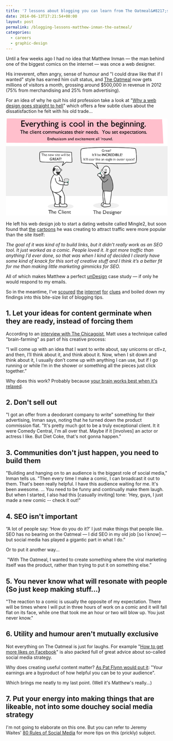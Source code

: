 ```yaml
---
title: '7 lessons about blogging you can learn from The Oatmeal&#8217;s Matthew Inman'
date: 2014-06-13T17:21:54+00:00
layout: post
permalink: /blogging-lessons-matthew-inman-the-oatmeal/
categories:
  - careers
  - graphic-design
---
```

Until a few weeks ago I had no idea that Matthew Inman — the man behind one of the biggest comics on the internet — was once a web designer.&nbsp;

His irreverent, often angry, sense of humour and "I could draw like that if I wanted" style has earned him cult status, and&nbsp;<a href="http://theoatmeal.com/">The Oatmeal</a>&nbsp;now gets millions of visitors a month, grossing around $500,000 in revenue in 2012 (75% from merchandising and 25% from advertising).

For an idea of why he quit his old profession take a look at "<a href="http://theoatmeal.com/comics/design_hell">Why a web design goes straight to hell</a>" which offers a few subtle clues about the dissatisfaction he felt with his old trade...

![](/media/design_hell.png)

He left his web design job to start a dating website called Mingle2, but soon found that <a href="http://mingle2.com/blog/view/beards-cars-cats">the</a> <a href="http://www.biggerbetterbeards.org/">cartoons</a> he was creating to attract traffic were more popular than the site itself:

<em>The goal of it was kind of to build links, but it didn’t really work as an SEO tool. It just worked as a comic. People loved it. It got more traffic than anything I’d ever done, so that was when I kind of decided I clearly have some kind of knack for this sort of creative stuff and I think it’s a better fit for me than making little marketing gimmicks for SEO.</em>

All of which makes Matthew a perfect&nbsp;<a href="http://greig.cc/undesign/">unDesign</a>&nbsp;case study — if only he would respond to my emails.

So in the meantime, I've <a href="http://archive.today/1LFkm">scoured</a> <a href="http://mixergy.com/interviews/matthew-inman-oatmeal-interview/">the</a> <a href="http://moz.com/blog/my-departure-from-seomoz">internet</a> <a href="http://www.washingtonpost.com/blogs/comic-riffs/post/the-riffs-interview-12-secrets-of-insanely-viral-oatmeal-creator-matthew-inman/2011/03/11/ABM8JZR_blog.html">for</a>&nbsp;<a href="http://chicagoist.com/2011/03/16/wild_oats_an_interview_with_matthew.php">clues</a>&nbsp;and boiled down my findings into this bite-size list of blogging tips.

<h2>1. Let your ideas for content germinate when they are ready, instead of forcing them</h2>

<span>According to an </span><a href="http://chicagoist.com/2011/03/16/wild_oats_an_interview_with_matthew.php">interview with The Chicagoist</a><span>, Matt uses a technique called "brain-farming" as part of his creative process:</span>

“I will come up with an idea that I want to write about, say unicorns or ctl+z, and then, I’ll think about it, and think about it. Now, when I sit down and think about it, I usually don’t come up with anything I can use, but if I go running or while I’m in the shower or something all the pieces just click together.”

Why does this work? Probably because <a href="http://greig.cc/journal/2013/7/the-power-of-not-thinking">your brain works best when it's relaxed</a>.

<h2>2. Don't sell out</h2>

<span>"I got an offer from a deodorant company to write" something for their advertising, Inman says, noting that he turned down the product commission flat. "It's pretty much got to be a truly exceptional client. It it were Comedy Central, I'm all over that. Maybe if it [involves] an actor or actress I like. But Diet Coke, that's not gonna happen."</span>

<h2>3. Communities don't just happen, you need to build them</h2>

<span>"Building and hanging on to an audience is the biggest role of social media," Inman tells us. "Then every time I make a comic, I can broadcast it out to them. That's been really helpful. I have this audience waiting for me. It's been awesome. ... You need to be funny and continually make them laugh. But when I started, I also had this [casually inviting] tone: 'Hey, guys, I just made a new comic -- check it out!"&nbsp;</span>

<h2>4. SEO isn't important</h2>

<span>“A lot of people say: ‘How do you do it?’ I just make things that people like. SEO has no bearing on the Oatmeal — I did SEO in my old job [so I know] — but social media has played a gigantic part in what I do.”</span><span>&nbsp;</span>

Or to put it another way...&nbsp;

&nbsp;"<span>With The Oatmeal, I wanted to create something where the viral marketing itself was the product, rather than trying to put it on something else.”</span>

<h2><span>5. You never know what will resonate with people (So just keep making stuff...)</span></h2>

<span>"The reaction to a comic is usually the opposite of my expectation. There will be times where I will put in three hours of work on a comic and it will fall flat on its face, while one that took me an hour or two will blow up. You just never know."</span>

<h2><span>6. Utility and humour aren't mutually exclusive</span></h2>

Not everything on The Oatmeal is just for laughs. For example "<a href="http://theoatmeal.com/comics/facebook_likes">How to get more likes on Facebook</a>" is also packed full of great advice about so-called social media strategy.&nbsp;

Why does creating useful content matter?&nbsp;<a href="http://www.smartpassiveincome.com/affiliate-marketing-the-smart-way/">As Pat Flynn would put it</a>: "Your earnings are a byproduct of how helpful you can be to your audience".

Which brings me neatly to my last point. (Well it's Matthew's really...)

<h2>7.&nbsp;Put your energy into making things that are likeable, not into some douchey social media strategy</h2>

I'm not going to elaborate on this one. But you can refer to Jeremy Waites'&nbsp;<a href="#">80 Rules of Social Media</a> for more tips on this (prickly) subject.
